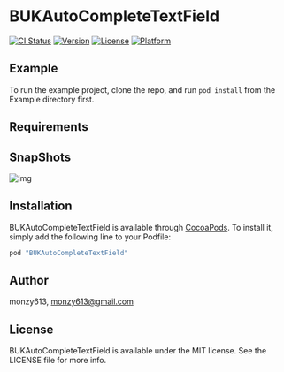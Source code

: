 # BUKAutoCompleteTextField

[![CI Status](http://img.shields.io/travis/monzy613/BUKAutoCompleteTextField.svg?style=flat)](https://travis-ci.org/monzy613/BUKAutoCompleteTextField)
[![Version](https://img.shields.io/cocoapods/v/BUKAutoCompleteTextField.svg?style=flat)](http://cocoapods.org/pods/BUKAutoCompleteTextField)
[![License](https://img.shields.io/cocoapods/l/BUKAutoCompleteTextField.svg?style=flat)](http://cocoapods.org/pods/BUKAutoCompleteTextField)
[![Platform](https://img.shields.io/cocoapods/p/BUKAutoCompleteTextField.svg?style=flat)](http://cocoapods.org/pods/BUKAutoCompleteTextField)

## Example

To run the example project, clone the repo, and run `pod install` from the Example directory first.

## Requirements

## SnapShots
![img](http://o7b20it1b.bkt.clouddn.com/autocompleteTextField.png)

## Installation

BUKAutoCompleteTextField is available through [CocoaPods](http://cocoapods.org). To install
it, simply add the following line to your Podfile:

```ruby
pod "BUKAutoCompleteTextField"
```

## Author

monzy613, monzy613@gmail.com

## License

BUKAutoCompleteTextField is available under the MIT license. See the LICENSE file for more info.
